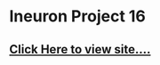 # Ineuron Project 16


## [Click Here to view site....](https://pankaj-kb.github.io/Ineuron-Project-16/contact)
